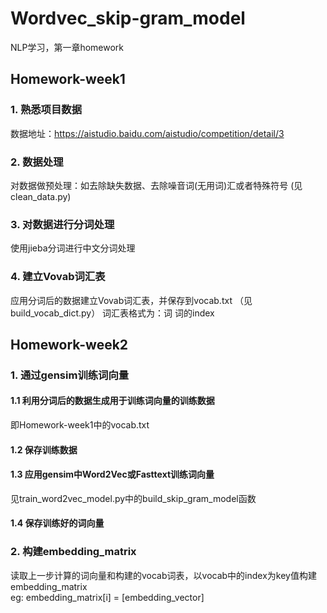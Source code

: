 # Wordvec_skip-gram_model
NLP学习，第一章homework

## Homework-week1
### 1. 熟悉项目数据
数据地址：https://aistudio.baidu.com/aistudio/competition/detail/3
### 2. 数据处理
对数据做预处理：如去除缺失数据、去除噪音词(无用词)汇或者特殊符号 (见clean_data.py)
### 3. 对数据进行分词处理
使用jieba分词进行中文分词处理
### 4. 建立Vovab词汇表
应用分词后的数据建立Vovab词汇表，并保存到vocab.txt  （见build_vocab_dict.py）
词汇表格式为：词 词的index
## Homework-week2
### 1. 通过gensim训练词向量
#### 1.1 利用分词后的数据生成用于训练词向量的训练数据  
即Homework-week1中的vocab.txt
#### 1.2 保存训练数据
#### 1.3 应用gensim中Word2Vec或Fasttext训练词向量  
见train_word2vec_model.py中的build_skip_gram_model函数
#### 1.4 保存训练好的词向量
### 2. 构建embedding_matrix
读取上一步计算的词向量和构建的vocab词表，以vocab中的index为key值构建embedding_matrix  
eg: embedding_matrix[i] = [embedding_vector]
